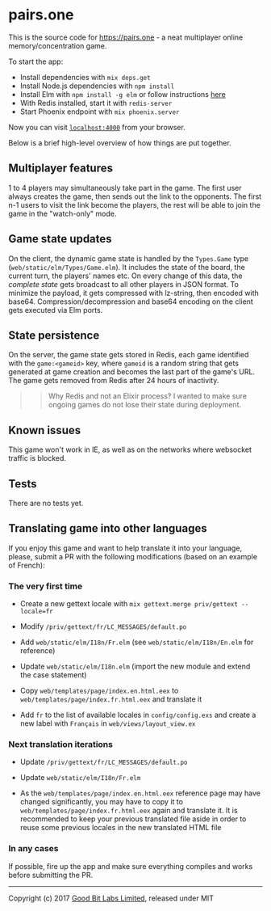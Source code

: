 # pairs.one

This is the source code for https://pairs.one - a neat multiplayer online memory/concentration game.

To start the app:

  * Install dependencies with `mix deps.get`
  * Install Node.js dependencies with `npm install`
  * Install Elm with `npm install -g elm` or follow instructions [here](https://guide.elm-lang.org/install.html)
  * With Redis installed, start it with `redis-server`
  * Start Phoenix endpoint with `mix phoenix.server`

Now you can visit [`localhost:4000`](http://localhost:4000) from your browser.

Below is a brief high-level overview of how things are put together.

## Multiplayer features

1 to 4 players may simultaneously take part in the game. The first user always creates the game, then sends out the link
to the opponents. The first n-1 users to visit the link become the players, the rest will be able to join the game in
the "watch-only" mode.

## Game state updates

On the client, the dynamic game state is handled by the `Types.Game` type (`web/static/elm/Types/Game.elm`). It includes
the state of the board, the current turn, the players' names etc. On every change of this data, the _complete state_
gets broadcast to all other players in JSON format. To minimize the payload, it gets compressed with lz-string, then
encoded with base64. Compression/decompression and base64 encoding on the client gets executed via Elm ports.

## State persistence

On the server, the game state gets stored in Redis, each game identified with the `game:<gameid>` key, where `gameid` is
a random string that gets generated at game creation and becomes the last part of the game's URL. The game gets removed
from Redis after 24 hours of inactivity.

>> Why Redis and not an Elixir process? I wanted to make sure ongoing games do not lose their state during deployment.

## Known issues

This game won't work in IE, as well as on the networks where websocket traffic is blocked.

## Tests

There are no tests yet.

## Translating game into other languages

If you enjoy this game and want to help translate it into your language, please, submit a PR with the following
modifications (based on an example of French):

### The very first time

* Create a new gettext locale with `mix gettext.merge priv/gettext --locale=fr`

* Modify `/priv/gettext/fr/LC_MESSAGES/default.po`

* Add `web/static/elm/I18n/Fr.elm` (see `web/static/elm/I18n/En.elm` for reference)

* Update `web/static/elm/I18n.elm` (import the new module and extend the case statement)

* Copy `web/templates/page/index.en.html.eex` to `web/templates/page/index.fr.html.eex` and translate it

* Add `fr` to the list of available locales in `config/config.exs` and create a new label with `Français` in
`web/views/layout_view.ex`

### Next translation iterations

* Update `/priv/gettext/fr/LC_MESSAGES/default.po`

* Update `web/static/elm/I18n/Fr.elm`

* As the `web/templates/page/index.en.html.eex` reference page may have changed significantly, you may have to copy it to `web/templates/page/index.fr.html.eex` again and translate it. It is recommended to keep your previous translated file aside in order to reuse some previous locales in the new translated HTML file

### In any cases

If possible, fire up the app and make sure everything compiles and works before submitting the PR.

---
Copyright (c) 2017 [Good Bit Labs Limited](http://goodbitlabs.com), released under MIT

